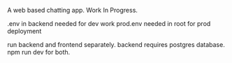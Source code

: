 A web based chatting app. Work In Progress.

.env in backend needed for dev work
prod.env needed in root for prod deployment

run backend and frontend separately. backend requires postgres database. npm run dev for both.

